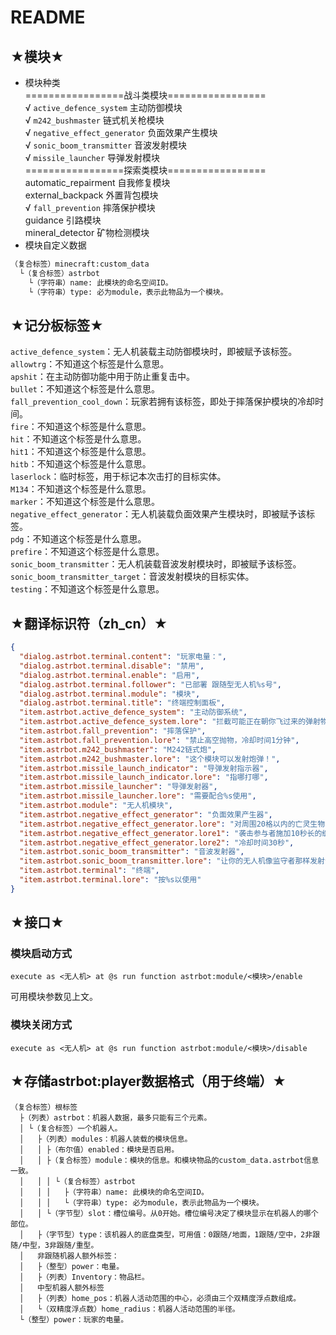 # README

## ★模块★  

- 模块种类  
=================战斗类模块=================  
√ `active_defence_system` 主动防御模块  
√ `m242_bushmaster` 链式机关枪模块  
√ `negative_effect_generator` 负面效果产生模块  
√ `sonic_boom_transmitter` 音波发射模块  
√ `missile_launcher` 导弹发射模块  
=================探索类模块=================  
automatic_repairment 自我修复模块  
external_backpack 外置背包模块  
√ `fall_prevention` 摔落保护模块  
guidance 引路模块  
mineral_detector 矿物检测模块  
- 模块自定义数据  

```txt
（复合标签）minecraft:custom_data
  └（复合标签）astrbot
    └（字符串）name: 此模块的命名空间ID。
    └（字符串）type: 必为module，表示此物品为一个模块。
```

## ★记分板标签★

`active_defence_system`：无人机装载主动防御模块时，即被赋予该标签。  
`allowtrg`：不知道这个标签是什么意思。  
`apshit`：在主动防御功能中用于防止重复击中。  
`bullet`：不知道这个标签是什么意思。  
`fall_prevention_cool_down`：玩家若拥有该标签，即处于摔落保护模块的冷却时间。  
`fire`：不知道这个标签是什么意思。  
`hit`：不知道这个标签是什么意思。  
`hit1`：不知道这个标签是什么意思。  
`hitb`：不知道这个标签是什么意思。  
`laserlock`：临时标签，用于标记本次击打的目标实体。  
`M134`：不知道这个标签是什么意思。  
`marker`：不知道这个标签是什么意思。  
`negative_effect_generator`：无人机装载负面效果产生模块时，即被赋予该标签。  
`pdg`：不知道这个标签是什么意思。  
`prefire`：不知道这个标签是什么意思。  
`sonic_boom_transmitter`：无人机装载音波发射模块时，即被赋予该标签。  
`sonic_boom_transmitter_target`：音波发射模块的目标实体。  
`testing`：不知道这个标签是什么意思。  

## ★翻译标识符（zh_cn）★  

```json
{
  "dialog.astrbot.terminal.content": "玩家电量：",
  "dialog.astrbot.terminal.disable": "禁用",
  "dialog.astrbot.terminal.enable": "启用",
  "dialog.astrbot.terminal.follower": "已部署 跟随型无人机%s号",
  "dialog.astrbot.terminal.module": "模块",
  "dialog.astrbot.terminal.title": "终端控制面板",
  "item.astrbot.active_defence_system": "主动防御系统",
  "item.astrbot.active_defence_system.lore": "拦截可能正在朝你飞过来的弹射物！",
  "item.astrbot.fall_prevention": "摔落保护",
  "item.astrbot.fall_prevention.lore": "禁止高空抛物，冷却时间1分钟",
  "item.astrbot.m242_bushmaster": "M242链式炮",
  "item.astrbot.m242_bushmaster.lore": "这个模块可以发射炮弹！",
  "item.astrbot.missile_launch_indicator": "导弹发射指示器",
  "item.astrbot.missile_launch_indicator.lore": "指哪打哪",
  "item.astrbot.missile_launcher": "导弹发射器",
  "item.astrbot.missile_launcher.lore": "需要配合%s使用",
  "item.astrbot.module": "无人机模块",
  "item.astrbot.negative_effect_generator": "负面效果产生器",
  "item.astrbot.negative_effect_generator.lore": "对周围20格以内的亡灵生物、节肢生物和",
  "item.astrbot.negative_effect_generator.lore1": "袭击参与者施加10秒长的缓慢、虚弱效果，",
  "item.astrbot.negative_effect_generator.lore2": "冷却时间30秒",
  "item.astrbot.sonic_boom_transmitter": "音波发射器",
  "item.astrbot.sonic_boom_transmitter.lore": "让你的无人机像监守者那样发射音波",
  "item.astrbot.terminal": "终端",
  "item.astrbot.terminal.lore": "按%s以使用"
}
```

## ★接口★

### 模块启动方式  

```mcfunction
execute as <无人机> at @s run function astrbot:module/<模块>/enable
```

可用模块参数见上文。

### 模块关闭方式

```mcfunction
execute as <无人机> at @s run function astrbot:module/<模块>/disable
````

## ★存储astrbot:player数据格式（用于终端）★
````
（复合标签）根标签
  ├（列表）astrbot：机器人数据，最多只能有三个元素。
  │ └（复合标签）一个机器人。
  │   ├（列表）modules：机器人装载的模块信息。
  │   │ ├（布尔值）enabled：模块是否启用。
  │   │ ├（复合标签）module：模块的信息。和模块物品的custom_data.astrbot信息一致。
  │   │ │ └（复合标签）astrbot
  │   │ │   ├（字符串）name: 此模块的命名空间ID。
  │   │ │   └（字符串）type: 必为module，表示此物品为一个模块。
  │   │ └（字节型）slot：槽位编号。从0开始。槽位编号决定了模块显示在机器人的哪个部位。
  │   ├（字节型）type：该机器人的底盘类型，可用值：0跟随/地面，1跟随/空中，2非跟随/中型，3非跟随/重型。
  │   非跟随机器人额外标签：
  │   ├（整型）power：电量。
  │   ├（列表）Inventory：物品栏。
  │   中型机器人额外标签
  │   ├（列表）home_pos：机器人活动范围的中心，必须由三个双精度浮点数组成。
  │   └（双精度浮点数）home_radius：机器人活动范围的半径。
  └（整型）power：玩家的电量。
````